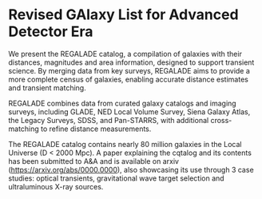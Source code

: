 # Revised GAlaxy List for Advanced Detector Era

We present the REGALADE catalog, a compilation of galaxies with their distances, magnitudes and area information, designed to support transient science. By merging data from key surveys, REGALADE aims to provide a more complete census of galaxies, enabling accurate distance estimates and transient matching.

REGALADE combines data from curated galaxy catalogs and imaging surveys, including GLADE, NED Local Volume Survey, Siena Galaxy Atlas, the Legacy Surveys, SDSS, and Pan-STARRS, with additional cross-matching to refine distance measurements.

The REGALADE catalog contains nearly 80 million galaxies in the Local Universe (D < 2000 Mpc). A paper explaining the cqtalog and its contents has been submitted to A&A and is available on arxiv (https://arxiv.org/abs/0000.0000), also showcasing its use through 3 case studies: optical transients, gravitational wave target selection and ultraluminous X-ray sources.
